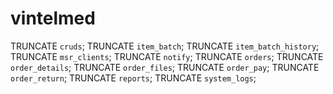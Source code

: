 vintelmed
=========

TRUNCATE `cruds`;
TRUNCATE `item_batch`;
TRUNCATE `item_batch_history`;
TRUNCATE `msr_clients`;
TRUNCATE `notify`;
TRUNCATE `orders`;
TRUNCATE `order_details`;
TRUNCATE `order_files`;
TRUNCATE `order_pay`;
TRUNCATE `order_return`;
TRUNCATE `reports`;
TRUNCATE `system_logs`;